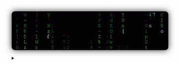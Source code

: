 <a
  href="https://correa.swebert.xyz"
  alt="personal website"
  target="_blank"
  rel="author">
  <img
    style="border-radius: 10px; box-shadow: 0 0 20px #333;"
    src="./assets/matrix.gif"
    width="1000"
  />
</a>

<details>
  <summary></summary>
  <br />

  <p align="center">
    <img
      src="https://github-readme-stats.vercel.app/api?username=swebert-robin&show_icons=true&theme=chartreuse-dark&count_private=true&hide=stars&hide_rank=true&custom_title=glitch%20in%20the%20matrix..."
    />
  </p>
</details>

